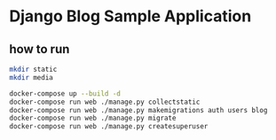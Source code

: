 # Django Blog Sample Application

## how to run

```bash
mkdir static
mkdir media

docker-compose up --build -d
docker-compose run web ./manage.py collectstatic
docker-compose run web ./manage.py makemigrations auth users blog
docker-compose run web ./manage.py migrate
docker-compose run web ./manage.py createsuperuser
```
